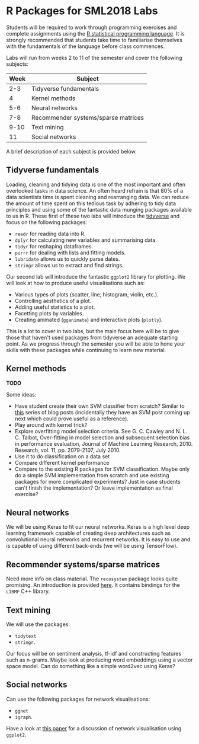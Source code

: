 # R Packages for SML2018 Labs

Students will be required to work through programming exercises and complete assignments using the [R statistical programming language](https://www.r-project.org/). It is strongly recommended that students take time to familiarise themselves with the fundamentals of the language before class commences.

Labs will run from weeks 2 to 11 of the semester and cover the following subjects:

Week  | Subject
------|----------------------------------
2-3   | Tidyverse fundamentals
4     | Kernel methods
5-6   | Neural networks
7-8   | Recommender systems/sparse matrices
9-10  | Text mining
11    | Social networks

A brief description of each subject is provided below.

## Tidyverse fundamentals

Loading, cleaning and tidying data is one of the most important and often overlooked tasks in data science. An often heard refrain is that 80% of a data scientists time is spent cleaning and rearranging data. We can reduce the amount of time spent on this tedious task by adhering to tidy data principles and using some of the fantastic data munging packages available to us in R. These first of these two labs will introduce the [tidyverse](https://www.tidyverse.org/) and focus on the following packages:

* `readr` for reading data into R.
* `dplyr` for calculating new variables and summarising data.
* `tidyr` for reshaping dataframes.
* `purrr` for dealing with lists and fitting models.
* `lubridate` allows us to quickly parse dates.
* `stringr` allows us to extract and find strings.

Our second lab will introduce the fantastic `ggplot2` library for plotting. We will look at how to produce useful visualisations such as:

* Various types of plots (scatter, line, histogram, violin, etc.).
* Controlling aesthetics of a plot.
* Adding useful statistics to a plot.
* Facetting plots by variables.
* Creating animated (`gganimate`) and interactive plots (`plotly`).

This is a lot to cover in two labs, but the main focus here will be to give those that haven't used packages from tidyverse an adequate starting point. As we progress through the semester you will be able to hone your skills with these packages while continuing to learn new material.

## Kernel methods

__TODO__

Some ideas:

* Have student create their own SVM classifier from scratch? Similar to [this](http://enhancedatascience.com/2018/05/23/create-your-machine-learning-library-from-scratch-with-r-3-5-knn/) series of blog posts (incidentally they have an SVM post coming up next which could prove useful as a reference).
* Play around with kernel trick?
* Explore overfitting model selection criteria. See G. C. Cawley and N. L. C. Talbot, Over-fitting in model selection and subsequent selection bias in performance evaluation, Journal of Machine Learning Research, 2010. Research, vol. 11, pp. 2079-2107, July 2010.
* Use it to do classification on a data set
* Compare different kernel performance
* Compare to the existing R packages for SVM classification. Maybe only do a simple SVM implementation from scratch and use existing packages for more complicated experiments? Just in case students can't finish the implementation? Or leave implementation as final exercise?

## Neural networks

We will be using Keras to fit our neural networks. Keras is a high level deep learning framework capable of creating deep architectures such as convolutional neural networks and recurrent networks. It is easy to use and is capable of using different back-ends (we will be using TensorFlow).

## Recommender systems/sparse matrices

Need more info on class material. The `recosystem` package looks quite promising. An introduction is provided [here](https://cran.r-project.org/web/packages/recosystem/vignettes/introduction.html). It contains bindings for the `LIBMF` C++ library.

## Text mining

We will use the packages:

* `tidytext`
* `stringr`.

Our focus will be on sentiment analysis, tf-idf and constructing features such as n-grams. Maybe look at producing word embeddings using a vector space model. Can do something like a simple word2vec using Keras?

## Social networks

Can use the following packages for network visualisations:

* `ggnet`
* `igraph`.

Have a look at [this paper](https://journal.r-project.org/archive/2017/RJ-2017-023/RJ-2017-023.pdf) for a discussion of network visualisation using `ggplot2`.